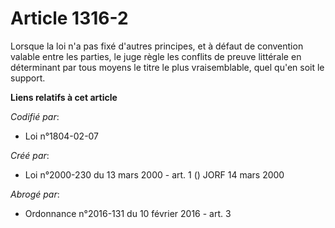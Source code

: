 # Article 1316-2

Lorsque la loi n'a pas fixé d'autres principes, et à défaut de convention valable entre les parties, le juge règle les
conflits de preuve littérale en déterminant par tous moyens le titre le plus vraisemblable, quel qu'en soit le support.

**Liens relatifs à cet article**

_Codifié par_:

  - Loi n°1804-02-07

_Créé par_:

  - Loi n°2000-230 du 13 mars 2000 - art. 1 () JORF 14 mars 2000

_Abrogé par_:

  - Ordonnance n°2016-131 du 10 février 2016 - art. 3
